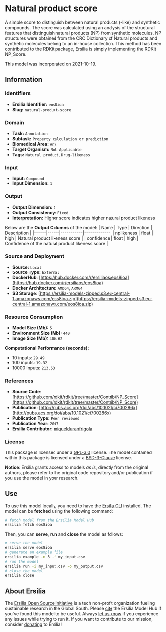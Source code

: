 # Natural product score

A simple score to distinguish between natural products (-like) and synthetic compounds. The score was calculated using an analysis of the structural features that distinguish natural products (NP) from synthetic molecules. NP structures were obtained from the CRC Dictionary of Natural products and synthetic molecules belong to an in-house collection. This method has been contributed to the RDKit package, Ersilia is simply implementing the RDKit NP\_Score.

This model was incorporated on 2021-10-19.

## Information
### Identifiers
- **Ersilia Identifier:** `eos8ioa`
- **Slug:** `natural-product-score`

### Domain
- **Task:** `Annotation`
- **Subtask:** `Property calculation or prediction`
- **Biomedical Area:** `Any`
- **Target Organism:** `Not Applicable`
- **Tags:** `Natural product`, `Drug-likeness`

### Input
- **Input:** `Compound`
- **Input Dimension:** `1`

### Output
- **Output Dimension:** `1`
- **Output Consistency:** `Fixed`
- **Interpretation:** Higher score indicates higher natural product likeness

Below are the **Output Columns** of the model:
| Name | Type | Direction | Description |
|------|------|-----------|-------------|
| nplikeness | float | high | Natural product likeness score |
| confidence | float | high | Confidence of the natural product likeness score |


### Source and Deployment
- **Source:** `Local`
- **Source Type:** `External`
- **DockerHub**: [https://hub.docker.com/r/ersiliaos/eos8ioa](https://hub.docker.com/r/ersiliaos/eos8ioa)
- **Docker Architecture:** `AMD64`, `ARM64`
- **S3 Storage**: [https://ersilia-models-zipped.s3.eu-central-1.amazonaws.com/eos8ioa.zip](https://ersilia-models-zipped.s3.eu-central-1.amazonaws.com/eos8ioa.zip)

### Resource Consumption
- **Model Size (Mb):** `5`
- **Environment Size (Mb):** `440`
- **Image Size (Mb):** `400.62`

**Computational Performance (seconds):**
- 10 inputs: `29.49`
- 100 inputs: `19.32`
- 10000 inputs: `213.53`

### References
- **Source Code**: [https://github.com/rdkit/rdkit/tree/master/Contrib/NP_Score](https://github.com/rdkit/rdkit/tree/master/Contrib/NP_Score)
- **Publication**: [http://pubs.acs.org/doi/abs/10.1021/ci700286x](http://pubs.acs.org/doi/abs/10.1021/ci700286x)
- **Publication Type:** `Peer reviewed`
- **Publication Year:** `2007`
- **Ersilia Contributor:** [miquelduranfrigola](https://github.com/miquelduranfrigola)

### License
This package is licensed under a [GPL-3.0](https://github.com/ersilia-os/ersilia/blob/master/LICENSE) license. The model contained within this package is licensed under a [BSD-3-Clause](LICENSE) license.

**Notice**: Ersilia grants access to models _as is_, directly from the original authors, please refer to the original code repository and/or publication if you use the model in your research.


## Use
To use this model locally, you need to have the [Ersilia CLI](https://github.com/ersilia-os/ersilia) installed.
The model can be **fetched** using the following command:
```bash
# fetch model from the Ersilia Model Hub
ersilia fetch eos8ioa
```
Then, you can **serve**, **run** and **close** the model as follows:
```bash
# serve the model
ersilia serve eos8ioa
# generate an example file
ersilia example -n 3 -f my_input.csv
# run the model
ersilia run -i my_input.csv -o my_output.csv
# close the model
ersilia close
```

## About Ersilia
The [Ersilia Open Source Initiative](https://ersilia.io) is a tech non-profit organization fueling sustainable research in the Global South.
Please [cite](https://github.com/ersilia-os/ersilia/blob/master/CITATION.cff) the Ersilia Model Hub if you've found this model to be useful. Always [let us know](https://github.com/ersilia-os/ersilia/issues) if you experience any issues while trying to run it.
If you want to contribute to our mission, consider [donating](https://www.ersilia.io/donate) to Ersilia!
